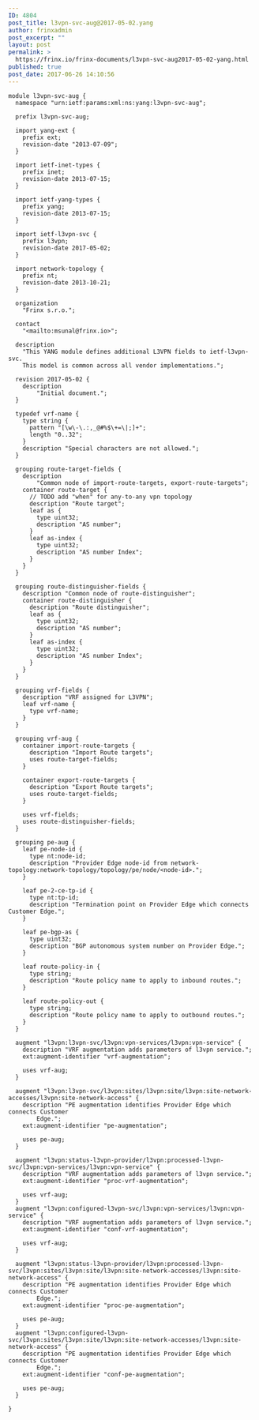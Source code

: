 ```yaml
---
ID: 4804
post_title: l3vpn-svc-aug@2017-05-02.yang
author: frinxadmin
post_excerpt: ""
layout: post
permalink: >
  https://frinx.io/frinx-documents/l3vpn-svc-aug2017-05-02-yang.html
published: true
post_date: 2017-06-26 14:10:56
---
```

    module l3vpn-svc-aug {
      namespace "urn:ietf:params:xml:ns:yang:l3vpn-svc-aug";
    
      prefix l3vpn-svc-aug;
    
      import yang-ext {
        prefix ext;
        revision-date "2013-07-09";
      }
    
      import ietf-inet-types {
        prefix inet;
        revision-date 2013-07-15;
      }
    
      import ietf-yang-types {
        prefix yang;
        revision-date 2013-07-15;
      }
    
      import ietf-l3vpn-svc {
        prefix l3vpn;
        revision-date 2017-05-02;
      }
    
      import network-topology {
        prefix nt;
        revision-date 2013-10-21;
      }
    
      organization
        "Frinx s.r.o.";
    
      contact
        "<mailto:msunal@frinx.io>";
    
      description
        "This YANG module defines additional L3VPN fields to ietf-l3vpn-svc.
        This model is common across all vendor implementations.";
    
      revision 2017-05-02 {
        description
            "Initial document.";
      }
    
      typedef vrf-name {
        type string {
          pattern "[\w\-\.:,_@#%$\+=\|;]+";
          length "0..32";
        }
        description "Special characters are not allowed.";
      }
    
      grouping route-target-fields {
        description
            "Common node of import-route-targets, export-route-targets";
        container route-target {
          // TODO add "when" for any-to-any vpn topology
          description "Route target";
          leaf as {
            type uint32;
            description "AS number";
          }
          leaf as-index {
            type uint32;
            description "AS number Index";
          }
        }
      }
    
      grouping route-distinguisher-fields {
        description "Common node of route-distinguisher";
        container route-distinguisher {
          description "Route distinguisher";
          leaf as {
            type uint32;
            description "AS number";
          }
          leaf as-index {
            type uint32;
            description "AS number Index";
          }
        }
      }
    
      grouping vrf-fields {
        description "VRF assigned for L3VPN";
        leaf vrf-name {
          type vrf-name;
        }
      }
    
      grouping vrf-aug {
        container import-route-targets {
          description "Import Route targets";
          uses route-target-fields;
        }
    
        container export-route-targets {
          description "Export Route targets";
          uses route-target-fields;
        }
    
        uses vrf-fields;
        uses route-distinguisher-fields;
      }
    
      grouping pe-aug {
        leaf pe-node-id {
          type nt:node-id;
          description "Provider Edge node-id from network-topology:network-topology/topology/pe/node/<node-id>.";
        }
    
        leaf pe-2-ce-tp-id {
          type nt:tp-id;
          description "Termination point on Provider Edge which connects Customer Edge.";
        }
    
        leaf pe-bgp-as {
          type uint32;
          description "BGP autonomous system number on Provider Edge.";
        }
    
        leaf route-policy-in {
          type string;
          description "Route policy name to apply to inbound routes.";
        }
    
        leaf route-policy-out {
          type string;
          description "Route policy name to apply to outbound routes.";
        }
      }
    
      augment "l3vpn:l3vpn-svc/l3vpn:vpn-services/l3vpn:vpn-service" {
        description "VRF augmentation adds parameters of l3vpn service.";
        ext:augment-identifier "vrf-augmentation";
    
        uses vrf-aug;
      }
    
      augment "l3vpn:l3vpn-svc/l3vpn:sites/l3vpn:site/l3vpn:site-network-accesses/l3vpn:site-network-access" {
        description "PE augmentation identifies Provider Edge which connects Customer
            Edge.";
        ext:augment-identifier "pe-augmentation";
    
        uses pe-aug;
      }
    
      augment "l3vpn:status-l3vpn-provider/l3vpn:processed-l3vpn-svc/l3vpn:vpn-services/l3vpn:vpn-service" {
        description "VRF augmentation adds parameters of l3vpn service.";
        ext:augment-identifier "proc-vrf-augmentation";
    
        uses vrf-aug;
      }
      augment "l3vpn:configured-l3vpn-svc/l3vpn:vpn-services/l3vpn:vpn-service" {
        description "VRF augmentation adds parameters of l3vpn service.";
        ext:augment-identifier "conf-vrf-augmentation";
    
        uses vrf-aug;
      }
    
      augment "l3vpn:status-l3vpn-provider/l3vpn:processed-l3vpn-svc/l3vpn:sites/l3vpn:site/l3vpn:site-network-accesses/l3vpn:site-network-access" {
        description "PE augmentation identifies Provider Edge which connects Customer
            Edge.";
        ext:augment-identifier "proc-pe-augmentation";
    
        uses pe-aug;
      }
      augment "l3vpn:configured-l3vpn-svc/l3vpn:sites/l3vpn:site/l3vpn:site-network-accesses/l3vpn:site-network-access" {
        description "PE augmentation identifies Provider Edge which connects Customer
            Edge.";
        ext:augment-identifier "conf-pe-augmentation";
    
        uses pe-aug;
      }
    
    }